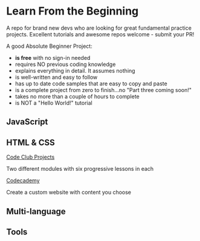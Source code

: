 # Learn From the Beginning
A repo for brand new devs who are looking for great fundamental practice projects. Excellent tutorials and awesome repos welcome - submit your PR!

A good Absolute Beginner Project:
- **is free** with no sign-in needed
- requires NO previous coding knowledge
- explains everything in detail. It assumes nothing
- is well-written and easy to follow
- has up to date code samples that are easy to copy and paste
- is a complete project from zero to finish...no "Part three coming soon!"
- takes no more than a couple of hours to complete
- is NOT a "Hello World!" tutorial

## JavaScript


## HTML & CSS
[Code Club Projects](https://codeclubprojects.org/en-GB/webdev/)

Two different modules with six progressive lessons in each

[Codecademy](https://www.codecademy.com/articles/f1-u2-create-first-prj)

Create a custom website with content you choose


## Multi-language


## Tools
